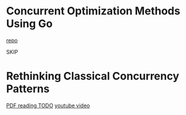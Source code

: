 # Concurrent Optimization Methods Using Go
[repo](https://github.com/indexexchange/GoOptimizationMethods)

SKIP

# Rethinking Classical Concurrency Patterns

[PDF reading TODO](file:///C:/Users/xiaoe/Downloads/Rethinking%20Classical%20Concurrency%20Patterns.pdf)
[youtube video](https://youtu.be/5zXAHh5tJqQ)
